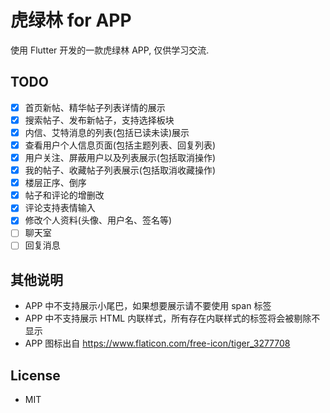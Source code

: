 # 虎绿林 for APP

使用 Flutter 开发的一款虎绿林 APP, 仅供学习交流.

## TODO

* [x] 首页新帖、精华帖子列表详情的展示
* [x] 搜索帖子、发布新帖子，支持选择板块
* [x] 内信、艾特消息的列表(包括已读未读)展示
* [x] 查看用户个人信息页面(包括主题列表、回复列表)
* [x] 用户关注、屏蔽用户以及列表展示(包括取消操作)
* [x] 我的帖子、收藏帖子列表展示(包括取消收藏操作)
* [x] 楼层正序、倒序
* [x] 帖子和评论的增删改
* [x] 评论支持表情输入
* [x] 修改个人资料(头像、用户名、签名等)
* [ ] 聊天室
* [ ] 回复消息

## 其他说明

- APP 中不支持展示小尾巴，如果想要展示请不要使用 span 标签
- APP 中不支持展示 HTML 内联样式，所有存在内联样式的标签将会被剔除不显示
- APP 图标出自 https://www.flaticon.com/free-icon/tiger_3277708

## License

- MIT
